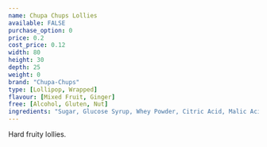 ```yaml
---
name: Chupa Chups Lollies
available: FALSE
purchase_option: 0
price: 0.2
cost_price: 0.12
width: 80
height: 30
depth: 25
weight: 0
brand: "Chupa-Chups"
type: [Lollipop, Wrapped]
flavour: [Mixed Fruit, Ginger]
free: [Alcohol, Gluten, Nut]
ingredients: "Sugar, Glucose Syrup, Whey Powder, Citric Acid, Malic Acid, Concentrated Fruit Puree (3%) (Apple, Cherry, Raspberry, Pineapple, Lime, Lemon, Strawberry, Peach, Banana, Orange, Blueberry, Blackberry), Flavouring, Inulin, Skimmed Milk Powder, Skimmed Milk Yoghurt Powder, Calcium Lactate, Salt, Barley Malt Extract, E162, E160C, E100, E163"
---
```

Hard fruity lollies.